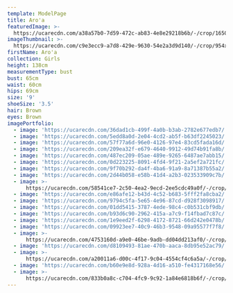 ```yaml
---
template: ModelPage
title: Aro'a
featuredImage: >-
  https://ucarecdn.com/a38a57b0-7d59-472c-ab83-4e8e29218b6b/-/crop/1650x1020/0,28/-/preview/
imageThumbnail: >-
  https://ucarecdn.com/c9e3ecc9-a7d8-429e-9630-54e2a3d9d140/-/crop/954x1048/548,0/-/preview/
firstName: Aro'a
collection: Girls
height: 138cm
measurementType: bust
bust: 65cm
waist: 60cm
hips: 69cm
size: '9'
shoeSize: '3.5'
hair: Brown
eyes: Brown
imagePortfolio:
  - image: 'https://ucarecdn.com/36dad1cb-499f-4a0b-b3ab-2782e677edb7/'
  - image: 'https://ucarecdn.com/5edd8a0d-2e04-4cd2-ab5f-b63df2245023/'
  - image: 'https://ucarecdn.com/57f77a6d-96e0-4126-97e4-83cd5fada16d/'
  - image: 'https://ucarecdn.com/209ea32f-e679-4640-9912-49d74b91fa8b/'
  - image: 'https://ucarecdn.com/487ec209-05ae-489e-9265-6487ae7abb15/'
  - image: 'https://ucarecdn.com/0d223225-8091-4fd4-9f21-2a5ef2a721fc/'
  - image: 'https://ucarecdn.com/9f70b292-da4f-4ba6-91a9-8a71387b55a2/'
  - image: 'https://ucarecdn.com/2d44b058-e58b-41d4-a2b3-023533909c7b/'
  - image: >-
      https://ucarecdn.com/58541ce7-2c50-4ea2-9ecd-2ee5cdc49a0f/-/crop/1463x1771/0,277/-/preview/
  - image: 'https://ucarecdn.com/e86afe12-b43d-4c52-b683-5fff2fa8cba2/'
  - image: 'https://ucarecdn.com/9794c5fa-5e65-4e96-87cd-d928f3098917/'
  - image: 'https://ucarecdn.com/01dd5415-3787-4ede-98c4-c0b531cbf9db/'
  - image: 'https://ucarecdn.com/b93d6c90-2962-415a-a7c9-f14fbad7c87c/'
  - image: 'https://ucarecdn.com/1e9eed2f-6298-4172-8721-66d242e0478b/'
  - image: 'https://ucarecdn.com/09923ee7-40c9-46b3-9548-09a95577f7f8/'
  - image: >-
      https://ucarecdn.com/4753160d-a9e0-46be-9adb-dd04dd213af0/-/crop/462x607/0,86/-/preview/
  - image: 'https://ucarecdn.com/d8109493-81ae-470b-aaca-8db95e52ac79/'
  - image: >-
      https://ucarecdn.com/a20011a6-d00c-4f17-9c04-4554cf4c6a5a/-/crop/462x624/0,69/-/preview/
  - image: 'https://ucarecdn.com/b60e9e8d-928a-4d16-a510-fe4317168e56/'
  - image: >-
      https://ucarecdn.com/833b0a8c-c704-4fc9-9c92-1a84e6818b6f/-/crop/1366x1717/0,331/-/preview/
---
```


